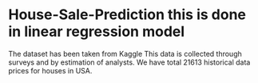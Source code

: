 # House-Sale-Prediction this is done in linear regression model
The dataset has been taken from Kaggle This data is collected through surveys and by
estimation of analysts. We have total 21613
historical data prices for houses in USA.
